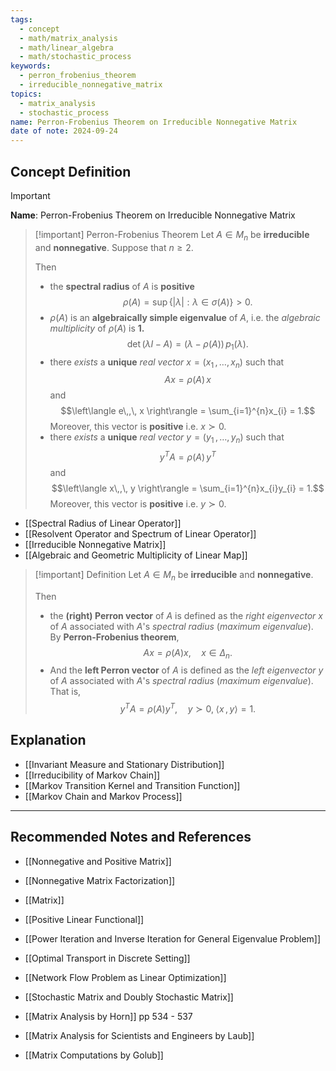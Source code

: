 ```yaml
---
tags:
  - concept
  - math/matrix_analysis
  - math/linear_algebra
  - math/stochastic_process
keywords:
  - perron_frobenius_theorem
  - irreducible_nonnegative_matrix
topics:
  - matrix_analysis
  - stochastic_process
name: Perron-Frobenius Theorem on Irreducible Nonnegative Matrix
date of note: 2024-09-24
---
```


## Concept Definition

>[!important]
>**Name**: Perron-Frobenius Theorem on Irreducible Nonnegative Matrix

>[!important] Perron-Frobenius Theorem
>Let $A\in M_{n}$ be **irreducible** and **nonnegative**. Suppose that $n \ge 2$.
>
>Then
>- the **spectral radius** of $A$ is **positive** $$\rho(A) = \sup\left\{ |\lambda|: \lambda\in \sigma(A) \right\} > 0.$$ 
>- $\rho(A)$ is an **algebraically simple eigenvalue** of $A$, i.e. the *algebraic multiplicity* of $\rho(A)$ is **$1.$** $$\det \left(\lambda I - A\right) = (\lambda - \rho(A))\,p_{1}(\lambda).$$
>- there *exists* a **unique** *real vector* $x=(x_{1}\,{,}\ldots{,}\,x_{n})$ such that $$Ax = \rho(A)\,x$$ and $$\left\langle  e\,,\, x   \right\rangle = \sum_{i=1}^{n}x_{i} = 1.$$ Moreover, this vector is **positive** i.e. $x \succ 0.$
>- there *exists* a **unique** *real vector* $y=(y_{1}\,{,}\ldots{,}\,y_{n})$ such that $$y^{T}A = \rho(A)\,y^{T}$$ and $$\left\langle  x\,,\, y   \right\rangle = \sum_{i=1}^{n}x_{i}y_{i} = 1.$$ Moreover, this vector is **positive** i.e. $y \succ 0.$

- [[Spectral Radius of Linear Operator]]
- [[Resolvent Operator and Spectrum of Linear Operator]]
- [[Irreducible Nonnegative Matrix]]
- [[Algebraic and Geometric Multiplicity of Linear Map]]

>[!important] Definition
>Let $A\in M_{n}$ be **irreducible** and **nonnegative**. 
>
>Then 
>- the **(right) Perron vector** of $A$ is defined as the *right eigenvector* $x$ of $A$ associated with $A$'s *spectral radius* (*maximum eigenvalue*). By **Perron-Frobenius theorem**, $$Ax = \rho(A)x, \quad x\in \Delta_{n}.$$
>- And the **left Perron vector** of $A$ is defined as the *left eigenvector* $y$ of $A$ associated with $A$'s *spectral radius* (*maximum eigenvalue*). That is, $$y^{T}A = \rho(A)y^{T}, \quad y\succ 0, \; \left\langle  x\,,\,y \right\rangle = 1.$$



## Explanation

- [[Invariant Measure and Stationary Distribution]]
- [[Irreducibility of Markov Chain]]
- [[Markov Transition Kernel and Transition Function]]
- [[Markov Chain and Markov Process]]



-----------
##  Recommended Notes and References

- [[Nonnegative and Positive Matrix]]
- [[Nonnegative Matrix Factorization]]

- [[Matrix]]
- [[Positive Linear Functional]]
- [[Power Iteration and Inverse Iteration for General Eigenvalue Problem]]

- [[Optimal Transport in Discrete Setting]]
- [[Network Flow Problem as Linear Optimization]]
- [[Stochastic Matrix and Doubly Stochastic Matrix]]


- [[Matrix Analysis by Horn]] pp 534 - 537
- [[Matrix Analysis for Scientists and Engineers by Laub]]
- [[Matrix Computations by Golub]]